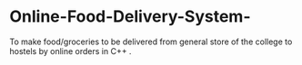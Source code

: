 # Online-Food-Delivery-System-
To make food/groceries to be delivered from general store of the college to hostels by online orders in C++ .
